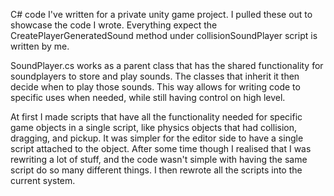 C# code I've written for a private unity game project. I pulled these out to showcase the code I wrote. Everything expect the CreatePlayerGeneratedSound method under collisionSoundPlayer script is written by me.

SoundPlayer.cs works as a parent class that has the shared functionality for soundplayers to store and play sounds. The classes that inherit it then decide when to play those sounds. This way allows for writing code to specific uses when needed, while still having control on high level.

At first I made scripts that have all the functionality needed for specific game objects in a single script, like physics objects that had collision, dragging, and pickup. It was simpler for the editor side to have a single script attached to the object. After some time though I realised that I was rewriting a lot of stuff, and the code wasn't simple with having the same script do so many different things. I then rewrote all the scripts into the current system.
